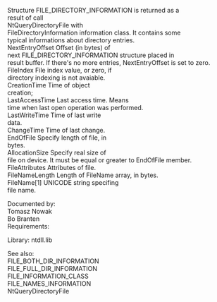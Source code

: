Structure FILE\_DIRECTORY\_INFORMATION is returned as a \
result of call \
NtQueryDirectoryFile with \
FileDirectoryInformation information class. It contains some \
typical informations about directory entries. \
NextEntryOffset Offset \(in bytes\) of \
next FILE\_DIRECTORY\_INFORMATION structure placed in \
result buffer. If there's no more entries, NextEntryOffset is set to zero. \
FileIndex File index value, or zero, if \
directory indexing is not avaiable. \
CreationTime Time of object \
creation; \
LastAccessTime Last access time. Means \
time when last open operation was performed. \
LastWriteTime Time of last write \
data. \
ChangeTime Time of last change. \
EndOfFile Specify length of file, in \
bytes. \
AllocationSize Specify real size of \
file on device. It must be equal or greater to EndOfFile member. \
FileAttributes Attributes of file. \
FileNameLength Length of FileName array, in bytes. \
FileName\[1\] UNICODE string specifing \
file name.

Documented by: \
Tomasz Nowak \
Bo Branten \
Requirements:

Library: ntdll.lib

See also: \
FILE\_BOTH\_DIR\_INFORMATION \
FILE\_FULL\_DIR\_INFORMATION \
FILE\_INFORMATION\_CLASS \
FILE\_NAMES\_INFORMATION \
NtQueryDirectoryFile
